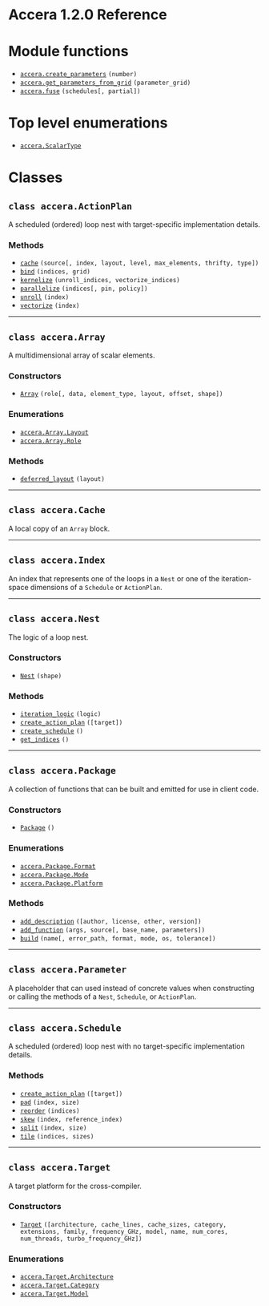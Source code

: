 [//]: # (Project: Accera)
[//]: # (Version: 1.2.0)

# Accera 1.2.0 Reference

# Module functions
* [`accera.create_parameters`](functions/create_parameters.md) `(number)`
* [`accera.get_parameters_from_grid`](functions/get_parameters_from_grid.md) `(parameter_grid)`
* [`accera.fuse`](functions/fuse.md) `(schedules[, partial])`

# Top level enumerations
* [`accera.ScalarType`](enumerations/ScalarType.md)

# Classes

## `class accera.ActionPlan`
A scheduled (ordered) loop nest with target-specific implementation details.

### Methods
* [`cache`](classes/ActionPlan/cache.md) `(source[, index, layout, level, max_elements, thrifty, type])`
* [`bind`](classes/ActionPlan/bind.md) `(indices, grid)`
* [`kernelize`](classes/ActionPlan/kernelize.md) `(unroll_indices, vectorize_indices)`
* [`parallelize`](classes/ActionPlan/parallelize.md) `(indices[, pin, policy])`
* [`unroll`](classes/ActionPlan/unroll.md) `(index)`
* [`vectorize`](classes/ActionPlan/vectorize.md) `(index)`

---

## `class accera.Array`
A multidimensional array of scalar elements.

### Constructors
* [`Array`](classes/Array/Array.md) `(role[, data, element_type, layout, offset, shape])`

### Enumerations
* [`accera.Array.Layout`](classes/Array/Layout.md)
* [`accera.Array.Role`](classes/Array/Role.md)

### Methods
* [`deferred_layout`](classes/Array/deferred_layout.md) `(layout)`

---

## `class accera.Cache`

A local copy of an `Array` block.


---

## `class accera.Index`

An index that represents one of the loops in a `Nest` or one of the iteration-space dimensions of a `Schedule` or `ActionPlan`.

---

## `class accera.Nest`

The logic of a loop nest.

### Constructors
* [`Nest`](classes/Nest/Nest.md) `(shape)`

### Methods
* [`iteration_logic`](classes/Nest/iteration_logic.md) `(logic)`
* [`create_action_plan`](classes/Nest/create_action_plan.md) `([target])`
* [`create_schedule`](classes/Nest/create_schedule.md) `()`
* [`get_indices`](classes/Nest/get_indices.md) `()`

---

## `class accera.Package`

A collection of functions that can be built and emitted for use in client code.

### Constructors
* [`Package`](classes/Package/Package.md) `()`

### Enumerations
* [`accera.Package.Format`](classes/Package/Format.md)
* [`accera.Package.Mode`](classes/Package/Mode.md)
* [`accera.Package.Platform`](classes/Package/Platform.md)

### Methods
* [`add_description`](classes/Package/add_description.md) `([author, license, other, version])`
* [`add_function`](classes/Package/add_function.md) `(args, source[, base_name, parameters])`
* [`build`](classes/Package/build.md) `(name[, error_path, format, mode, os, tolerance])`

---

## `class accera.Parameter`

A placeholder that can used instead of concrete values when constructing or calling the methods of a `Nest`, `Schedule`, or `ActionPlan`.

---

## `class accera.Schedule`

A scheduled (ordered) loop nest with no target-specific implementation details.

### Methods
* [`create_action_plan`](classes/Schedule/create_action_plan.md) `([target])`
* [`pad`](classes/Schedule/pad.md) `(index, size)`
* [`reorder`](classes/Schedule/reorder.md) `(indices)`
* [`skew`](classes/Schedule/skew.md) `(index, reference_index)`
* [`split`](classes/Schedule/split.md) `(index, size)`
* [`tile`](classes/Schedule/tile.md) `(indices, sizes)`

---

## `class accera.Target`

A target platform for the cross-compiler.

### Constructors
* [`Target`](classes/Target/Target.md) `([architecture, cache_lines, cache_sizes, category, extensions, family, frequency_GHz, model, name, num_cores, num_threads, turbo_frequency_GHz])`

### Enumerations
* [`accera.Target.Architecture`](classes/Target/Architecture.md)
* [`accera.Target.Category`](classes/Target/Category.md)
* [`accera.Target.Model`](classes/Target/Model.md)

<div style="page-break-after: always;"></div>
